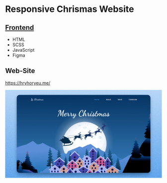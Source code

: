 # Responsive Chrismas Website

## [Frontend](./src/)

- HTML
- SCSS
- JavaScript
- Figma

## Web-Site

https://hryhoryeu.me/

![Preview](./preview.jpg)
